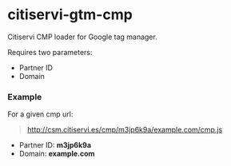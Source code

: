 # citiservi-gtm-cmp

Citiservi CMP loader for Google tag manager.

Requires two parameters:  
- Partner ID
- Domain

### Example

For a given cmp url:

> http://csm.citiservi.es/cmp/m3jp6k9a/example.com/cmp.js

- Partner ID: **m3jp6k9a**
- Domain: **example.com**

